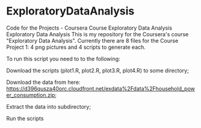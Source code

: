 # ExploratoryDataAnalysis
Code for the Projects - Coursera Course Exploratory Data Analysis
Exploratory Data Analysis
This is my repository for the Coursera's course "Exploratory Data Analysis". Currently there are 8 files for the Course Project 1: 4 png pictures and 4 scripts to generate each.

To run this script you need to to the following:

Download the scripts (plot1.R, plot2.R, plot3.R, plot4.R) to some directory;

Download the data from here: https://d396qusza40orc.cloudfront.net/exdata%2Fdata%2Fhousehold_power_consumption.zip;

Extract the data into subdirectory;

Run the scripts

